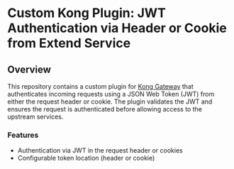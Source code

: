 # Custom Kong Plugin: JWT Authentication via Header or Cookie from Extend Service

## Overview

This repository contains a custom plugin for [Kong Gateway](https://konghq.com/kong/) that authenticates incoming requests using a JSON Web Token (JWT) from either the request header or cookie. The plugin validates the JWT and ensures the request is authenticated before allowing access to the upstream services.

### Features

- Authentication via JWT in the request header or cookies
- Configurable token location (header or cookie)
